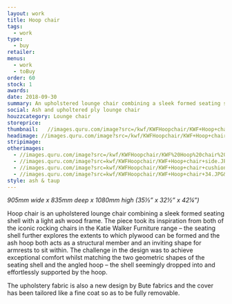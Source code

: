 ```yaml
---
layout: work
title: Hoop chair
tags:
  - work
type:
  - buy
retailer:
menus:
  - work
  - toBuy
order: 60
stock: 1
awards:
date: 2018-09-30
summary: An upholstered lounge chair combining a sleek formed seating shell with a light ash wood frame.
social: Ash and upholtered ply lounge chair
houzzcategory: Lounge chair
storeprice: 
thumbnail:   //images.quru.com/image?src=/kwf/KWFHoopchair/KWF+Hoop+chair+front.JPG&angle=90&bottom=0.86875&top=0.14063&fill=auto&strip=1&width=175&height=175
headimage: //images.quru.com/image?src=/kwf/KWFHoopchair/KWF+Hoop+chair+front.JPG&angle=90&bottom=0.91875&top=0.05625&strip=1
stripimage: 
otherimages:
  - //images.quru.com/image?src=/kwf/KWFHoopchair/KWF%20Hoop%20chair%20back%2034.JPG&angle=90&top=0.1&bottom=0.9&fill=auto&strip=1
  - //images.quru.com/image?src=kwf/KWFHoopchair/KWF+Hoop+chair+side.JPG&top=0.1&bottom=0.9&angle=90&fill=auto&strip=1
  - //images.quru.com/image?src=kwf/KWFHoopchair/KWF+Hoop+chair+cushion+34.JPG&top=0.1&bottom=0.9&angle=90&fill=auto&strip=1
  - //images.quru.com/image?src=kwf/KWFHoopchair/KWF+Hoop+chair+34.JPG&top=0.13&bottom=0.9&angle=90&fill=auto&strip=1
style: ash & taup
---
```

_905mm wide x 835mm deep x 1080mm high (35&#8531;&rdquo; x 32&frac12;&rdquo; x 42&frac14;&rdquo;)_

Hoop chair is an upholstered lounge chair combining a sleek formed seating shell with a light ash wood frame. The piece took its inspiration from both of the iconic rocking chairs in the Katie Walker Furniture range – the seating shell further explores the extents to which plywood can be formed and the ash hoop both acts as a structural member and an inviting shape for armrests to sit within. The challenge in the design was to achieve exceptional comfort whilst matching the two geometric shapes of the seating shell and the angled hoop – the shell seemingly dropped into and effortlessly supported by the hoop.

The upholstery fabric is also a new design by Bute fabrics and the cover has been tailored like a fine coat so as to be fully removable.
